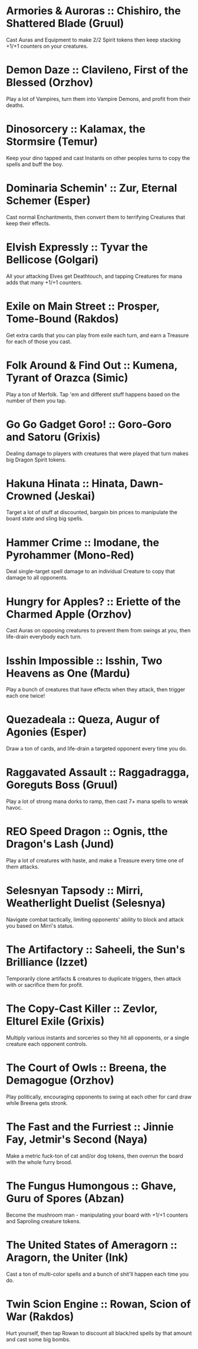 # Armories & Auroras :: Chishiro, the Shattered Blade (Gruul)
Cast Auras and Equipment to make 2/2 Spirit tokens then keep stacking +1/+1 counters on your creatures.

# Demon Daze :: Clavileno, First of the Blessed (Orzhov)
Play a lot of Vampires, turn them into Vampire Demons, and profit from their deaths.

# Dinosorcery :: Kalamax, the Stormsire (Temur)
Keep your dino tapped and cast Instants on other peoples turns to copy the spells and buff the boy.

# Dominaria Schemin' :: Zur, Eternal Schemer (Esper)
Cast normal Enchantments, then convert them to terrifying Creatures that keep their effects.

# Elvish Expressly :: Tyvar the Bellicose (Golgari)
All your attacking Elves get Deathtouch, and tapping Creatures for mana adds that many +1/+1 counters.

# Exile on Main Street :: Prosper, Tome-Bound (Rakdos)
Get extra cards that you can play from exile each turn, and earn a Treasure for each of those you cast.

# Folk Around & Find Out :: Kumena, Tyrant of Orazca (Simic)
Play a ton of Merfolk. Tap 'em and different stuff happens based on the number of them you tap.

# Go Go Gadget Goro! :: Goro-Goro and Satoru (Grixis)
Dealing damage to players with creatures that were played that turn makes big Dragon Spirit tokens.

# Hakuna Hinata :: Hinata, Dawn-Crowned (Jeskai)
Target a lot of stuff at discounted, bargain bin prices to manipulate the board state and sling big spells.

# Hammer Crime :: Imodane, the Pyrohammer (Mono-Red)
Deal single-target spell damage to an individual Creature to copy that damage to all opponents.

# Hungry for Apples? :: Eriette of the Charmed Apple (Orzhov)
Cast Auras on opposing creatures to prevent them from swings at you, then life-drain everybody each turn.

# Isshin Impossible :: Isshin, Two Heavens as One (Mardu)
Play a bunch of creatures that have effects when they attack, then trigger each one twice!

# Quezadeala :: Queza, Augur of Agonies (Esper)
Draw a ton of cards, and life-drain a targeted opponent every time you do.

# Raggavated Assault :: Raggadragga, Goreguts Boss (Gruul)
Play a lot of strong mana dorks to ramp, then cast 7+ mana spells to wreak havoc.

# REO Speed Dragon :: Ognis, tthe Dragon's Lash (Jund)
Play a lot of creatures with haste, and make a Treasure every time one of them attacks.

# Selesnyan Tapsody :: Mirri, Weatherlight Duelist (Selesnya)
Navigate combat tactically, limiting opponents' ability to block and attack you based on Mirri's status.

# The Artifactory :: Saheeli, the Sun's Brilliance (Izzet)
Temporarily clone artifacts & creatures to duplicate triggers, then attack with or sacrifice them for profit.

# The Copy-Cast Killer :: Zevlor, Elturel Exile (Grixis)
Multiply various instants and sorceries so they hit all opponents, or a single creature each opponent controls.

# The Court of Owls :: Breena, the Demagogue (Orzhov)
Play politically, encouraging opponents to swing at each other for card draw while Breena gets stronk.

# The Fast and the Furriest :: Jinnie Fay, Jetmir's Second (Naya)
Make a metric fuck-ton of cat and/or dog tokens, then overrun the board with the whole furry brood.

# The Fungus Humongous :: Ghave, Guru of Spores (Abzan)
Become the mushroom man - manipulating your board with +1/+1 counters and Saproling creature tokens.

# The United States of Ameragorn :: Aragorn, the Uniter (Ink)
Cast a ton of multi-color spells and a bunch of shit'll happen each time you do.

# Twin Scion Engine :: Rowan, Scion of War (Rakdos)
Hurt yourself, then tap Rowan to discount all black/red spells by that amount and cast some big bombs.
